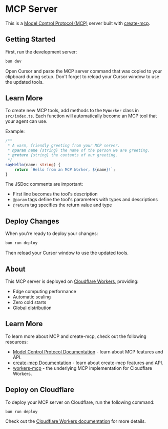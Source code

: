# MCP Server

This is a [Model Control Protocol (MCP)](https://modelcontextprotocol.io) server built with [create-mcp](https://github.com/zueai/create-mcp).

## Getting Started

First, run the development server:

```bash
bun dev
```

Open Cursor and paste the MCP server command that was copied to your clipboard during setup. Don't forget to reload your Cursor window to use the updated tools.

## Learn More

To create new MCP tools, add methods to the `MyWorker` class in `src/index.ts`. Each function will automatically become an MCP tool that your agent can use.

Example:

```typescript
/**
 * A warm, friendly greeting from your MCP server.
 * @param name {string} the name of the person we are greeting.
 * @return {string} the contents of our greeting.
 */
sayHello(name: string) {
    return `Hello from an MCP Worker, ${name}!`;
}
```

The JSDoc comments are important:

- First line becomes the tool's description
- `@param` tags define the tool's parameters with types and descriptions
- `@return` tag specifies the return value and type

## Deploy Changes

When you're ready to deploy your changes:

```bash
bun run deploy
```

Then reload your Cursor window to use the updated tools.

## About

This MCP server is deployed on [Cloudflare Workers](https://workers.cloudflare.com), providing:

- Edge computing performance
- Automatic scaling
- Zero cold starts
- Global distribution

## Learn More

To learn more about MCP and create-mcp, check out the following resources:

- [Model Control Protocol Documentation](https://modelcontextprotocol.io) - learn about MCP features and API.
- [create-mcp Documentation](https://github.com/zueai/create-mcp) - learn about create-mcp features and API.
- [workers-mcp](https://github.com/zueai/workers-mcp) - the underlying MCP implementation for Cloudflare Workers.

## Deploy on Cloudflare

To deploy your MCP server on Cloudflare, run the following command:

```bash
bun run deploy
```

Check out the [Cloudflare Workers documentation](https://developers.cloudflare.com/workers/) for more details.
